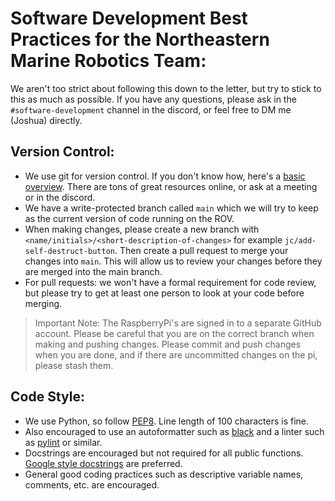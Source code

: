 # Software Development Best Practices for the Northeastern Marine Robotics Team:
We aren't too strict about following this down to the letter, but try to stick to this as much as possible. If you have any questions, please ask in the `#software-development` channel in the discord, or feel free to DM me (Joshua) directly.

## Version Control:
- We use git for version control. If you don't know how, here's a [basic overview](https://rogerdudler.github.io/git-guide/). There are tons of great resources online, or ask at a meeting or in the discord.
- We have a write-protected branch called `main` which we will try to keep as the current version of code running on the ROV.
- When making changes, please create a new branch with `<name/initials>/<short-description-of-changes>` for example `jc/add-self-destruct-button`. Then create a pull request to merge your changes into `main`. This will allow us to review your changes before they are merged into the main branch.
- For pull requests: we won't have a formal requirement for code review, but please try to get at least one person to look at your code before merging.
> Important Note: The RaspberryPi's are signed in to a separate GitHub account. Please be careful that you are on the correct branch when making and pushing changes. Please commit and push changes when you are done, and if there are uncommitted changes on the pi, please stash them.

## Code Style:
- We use Python, so follow [PEP8](https://peps.python.org/pep-0008/). Line length of 100 characters is fine.
- Also encouraged to use an autoformatter such as [black](https://github.com/psf/black) and a linter such as [pylint](https://github.com/pylint-dev/pylint) or similar.
- Docstrings are encouraged but not required for all public functions. [Google style docstrings](https://sphinxcontrib-napoleon.readthedocs.io/en/latest/example_google.html) are preferred.
- General good coding practices such as descriptive variable names, comments, etc. are encouraged.

